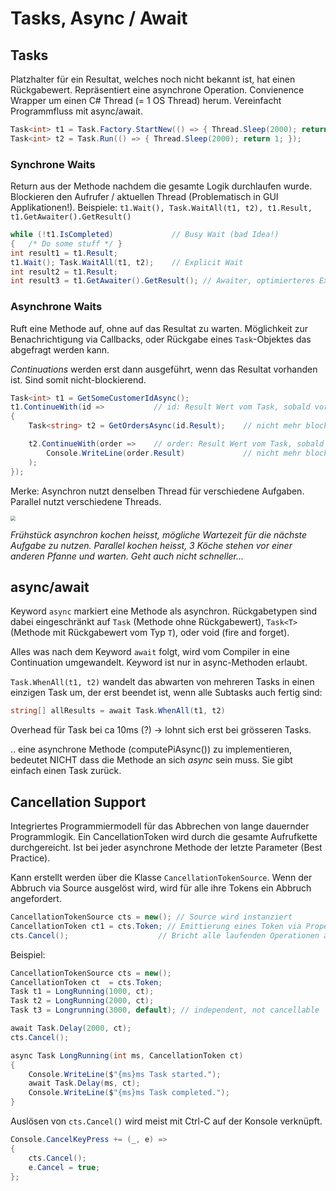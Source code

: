 # Tasks, Async / Await

## Tasks

Platzhalter für ein Resultat, welches noch nicht bekannt ist, hat einen Rückgabewert. Repräsentiert eine asynchrone Operation. Convienence Wrapper um einen C# Thread (= 1 OS Thread) herum. Vereinfacht Programmfluss mit async/await.

```cs
Task<int> t1 = Task.Factory.StartNew(() => { Thread.Sleep(2000); return 1; });
Task<int> t2 = Task.Run(() => { Thread.Sleep(2000); return 1; });
```

### Synchrone Waits

Return aus der Methode nachdem die gesamte Logik durchlaufen wurde. Blockieren den Aufrufer / aktuellen Thread (Problematisch in GUI Applikationen!). 
Beispiele: `t1.Wait(), Task.WaitAll(t1, t2), t1.Result, t1.GetAwaiter().GetResult()`

```csharp
while (!t1.IsCompleted)				// Busy Wait (bad Idea!)
{	/* Do some stuff */ } 
int result1 = t1.Result;			
t1.Wait(); Task.WaitAll(t1, t2);	// Explicit Wait
int result2 = t1.Result;
int result3 = t1.GetAwaiter().GetResult(); // Awaiter, optimierteres Exception Handling
```

### Asynchrone Waits

Ruft eine Methode auf, ohne auf das Resultat zu warten. Möglichkeit zur Benachrichtigung via Callbacks, oder Rückgabe eines `Task`-Objektes das abgefragt werden kann.

_Continuations_ werden erst dann ausgeführt, wenn das Resultat vorhanden ist. Sind somit nicht-blockierend.

```cs
Task<int> t1 = GetSomeCustomerIdAsync();
t1.ContinueWith(id =>			// id: Result Wert vom Task, sobald vorhanden...
{
    Task<string> t2 = GetOrdersAsync(id.Result);	// nicht mehr blockierend

    t2.ContinueWith(order =>	// order: Result Wert vom Task, sobald vorhanden...
        Console.WriteLine(order.Result)				// nicht mehr blockierend
    );
});
```

Merke: Asynchron nutzt denselben Thread für verschiedene Aufgaben. Parallel nutzt verschiedene Threads.

<img src="C:\Users\luzia\OneDrive - OST\01_Aktuelles_Semester\MsTe\res\csharp-async-parallel.png" style="zoom:50%;" />

_Frühstück asynchron kochen heisst, mögliche Wartezeit für die nächste Aufgabe zu nutzen. Parallel kochen heisst, 3 Köche stehen vor einer anderen Pfanne und warten. Geht auch nicht schneller..._

## async/await

Keyword `async` markiert eine Methode als asynchron. Rückgabetypen sind dabei eingeschränkt auf `Task` (Methode ohne Rückgabewert), `Task<T>` (Methode mit Rückgabewert vom Typ `T`), oder void (fire and forget). 

Alles was nach dem Keyword `await` folgt, wird vom Compiler in eine Continuation umgewandelt. Keyword ist nur in async-Methoden erlaubt. 

`Task.WhenAll(t1, t2)`  wandelt das abwarten von mehreren Tasks in einen einzigen Task um, der erst beendet ist, wenn alle Subtasks auch fertig sind:

```csharp
string[] allResults = await Task.WhenAll(t1, t2)
```

Overhead für Task bei ca 10ms (?) -> lohnt sich erst bei grösseren Tasks.

.. eine asynchrone Methode (computePiAsync()) zu implementieren, bedeutet NICHT dass die Methode an sich _async_ sein muss. Sie gibt einfach einen Task zurück.

## Cancellation Support

Integriertes Programmiermodell für das Abbrechen von lange dauernder Programmlogik. Ein CancellationToken wird durch die gesamte Aufrufkette durchgereicht. Ist bei jeder asynchrone Methode der letzte Parameter (Best Practice).

Kann erstellt werden über die Klasse `CancellationTokenSource`. Wenn der Abbruch via Source ausgelöst wird, wird für alle ihre Tokens ein Abbruch angefordert.

```csharp
CancellationTokenSource cts = new(); // Source wird instanziert
CancellationToken ct1 = cts.Token; // Emittierung eines Token via Property
cts.Cancel(); 					 // Bricht alle laufenden Operationen ab
```

Beispiel: 

```csharp
CancellationTokenSource cts = new();
CancellationToken ct  = cts.Token;
Task t1 = LongRunning(1000, ct);
Task t2 = LongRunning(2000, ct);
Task t3 = Longrunning(3000, default); // independent, not cancellable

await Task.Delay(2000, ct);
cts.Cancel();

async Task LongRunning(int ms, CancellationToken ct)
{
    Console.WriteLine($"{ms}ms Task started.");
    await Task.Delay(ms, ct);
    Console.WriteLine($"{ms}ms Task completed.");    
}
```

Auslösen von `cts.Cancel()` wird meist mit Ctrl-C auf der Konsole verknüpft.

```csharp
Console.CancelKeyPress += (_, e) =>
{
    cts.Cancel();
    e.Cancel = true;
};
```

